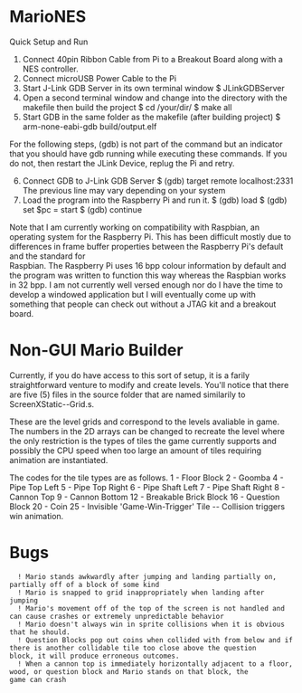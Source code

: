 # MarioNES

Quick Setup and Run

1. Connect 40pin Ribbon Cable from Pi to a Breakout Board along with a NES controller.
2. Connect microUSB Power Cable to the Pi
3. Start J-Link GDB Server in its own terminal window
      $ JLinkGDBServer
4. Open a second terminal window and change into the directory with the makefile then build the project
      $ cd /your/dir/
      $ make all
5. Start GDB in the same folder as the makefile (after building project)
      $ arm-none-eabi-gdb build/output.elf

For the following steps, (gdb) is not part of the command but an indicator that you should have gdb running while executing these commands. If you do not, then restart the JLink Device, replug the Pi and retry.
 
6. Connect GDB to J-Link GDB Server
      $ (gdb) target remote localhost:2331 
      The previous line may vary depending on your system
7. Load the program into the Raspberry Pi and run it.
      $ (gdb) load
      $ (gdb) set $pc = start
      $ (gdb) continue
      
      
Note that I am currently working on compatibility with Raspbian, an operating system for the Raspberry Pi.
  This has been difficult mostly due to differences in frame buffer properties between the Raspberry Pi's default and the standard for     
  Raspbian. The Raspberry Pi uses 16 bpp colour information by default and the program was written to function this way whereas the
  Raspbian works in 32 bpp. I am not currently well versed enough nor do I have the time to develop a windowed application but I will
  eventually come up with something that people can check out without a JTAG kit and a breakout board.




# Non-GUI Mario Builder

  Currently, if you do have access to this sort of setup, it is a farily straightforward venture to modify and create levels. You'll notice that there are five (5) files in the source folder that are named similarily to ScreenXStatic--Grid.s.

  These are the level grids and correspond to the levels avaliable in game. The numbers in the 2D arrays can be changed to recreate the level where the only restriction is the types of tiles the game currently supports and possibly the CPU speed when too large an amount of tiles requiring animation are instantiated.
  
  The codes for the tile types are as follows.
    1   -   Floor Block
    2   -   Goomba
    4   -   Pipe Top Left
    5   -   Pipe Top Right
    6   -   Pipe Shaft Left
    7   -   Pipe Shaft Right
    8   -   Cannon Top
    9   -   Cannon Bottom
    12  -   Breakable Brick Block
    16  -   Question Block
    20  -   Coin
    25  -   Invisible 'Game-Win-Trigger' Tile -- Collision triggers win animation.
    
    
    
# Bugs
      ! Mario stands awkwardly after jumping and landing partially on, partially off of a block of some kind
      ! Mario is snapped to grid inappropriately when landing after jumping
      ! Mario's movement off of the top of the screen is not handled and can cause crashes or extremely unpredictable behavior
      ! Mario doesn't always win in sprite collisions when it is obvious that he should.
      ! Question Blocks pop out coins when collided with from below and if there is another collidable tile too close above the question         block, it will produce erroneous outcomes.
      ! When a cannon top is immediately horizontally adjacent to a floor, wood, or question block and Mario stands on that block, the           game can crash
    
